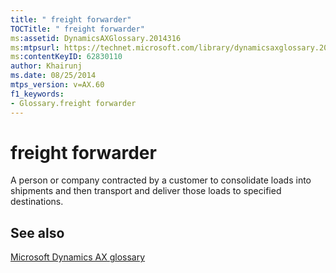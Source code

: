 ```yaml
---
title: " freight forwarder"
TOCTitle: " freight forwarder"
ms:assetid: DynamicsAXGlossary.2014316
ms:mtpsurl: https://technet.microsoft.com/library/dynamicsaxglossary.2014316(v=AX.60)
ms:contentKeyID: 62830110
author: Khairunj
ms.date: 08/25/2014
mtps_version: v=AX.60
f1_keywords:
- Glossary.freight forwarder
---
```


# freight forwarder

A person or company contracted by a customer to consolidate loads into shipments and then transport and deliver those loads to specified destinations.

## See also

[Microsoft Dynamics AX glossary](glossary/microsoft-dynamics-ax-glossary.md)

  


